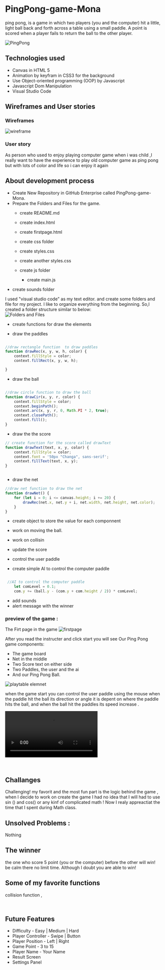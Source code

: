 # PingPong-game-Mona
ping pong, is a game in which two players (you and the computer) hit a little, light ball back and forth across a table using a small paddle. A point is scored when a player fails to return the ball to the other player.

![PingPong](https://upload.wikimedia.org/wikipedia/commons/6/62/Pong_Game_Test2.gif)


## Technologies used
* Canvas in HTML 5
* Animation by keyfram in CSS3 for the background 
* Use Object-oriented programming (OOP) by Javascript 
* Javascript Dom Manipulation
* Visual Studio Code

## Wireframes and User stories
### Wireframes 
![wireframe](https://files.slack.com/files-pri/T0351JZQ0-F01S47LN0R5/img_20210325_205034.jpg)
### User story
As person who used to enjoy playing computer game when i was child ,I really want to have the experience to play old computer game as ping pong but with lots of color and life so i can enjoy it again


## About development process
* Create New Repository in GitHub Enterprise called PingPong-game-Mona.
* Prepare the Folders and Files for the game.
    - create README.md
    - create index.html

    - create firstpage.html
    - create css folder 
    - create styles.css
    - create another styles.css

    - create js folder
        - create main.js
- create sounds folder 

I used "visual studio code" as my text editor. and create some folders and file for my project.
I like to organize everything from the beginning. So,I created a folder structure similar to below:
<br>
![Folders and Files](https://files.slack.com/files-pri/T0351JZQ0-F01STFU1AM9/image.png)

* create functions for draw the elements 
- draw the paddles 
```javascript 

//draw rectangle function  to draw paddles
function drawRec(x, y, w, h, color) {
    context.fillStyle = color;
    context.fillRect(x, y, w, h);

}

```
- draw the ball 
```javascript 

//draw circle function to draw the ball
function drawCir(x, y, r, color) {
    context.fillStyle = color;
    context.beginPath();
    context.arc(x, y, r, 0, Math.PI * 2, true);
    context.closePath();
    context.fill();
}


```
- draw the the score 
```javascript 
// create function for the score called drawText
function drawText(text, x, y, color) {
    context.fillStyle = color;
    context.font = '50px "Changa", sans-serif';
    context.fillText(text, x, y);
}



```
- draw the net
```javascript 
//draw net function to draw the net
function drawNet() {
    for (let i = 0; i <= canvas.height; i += 20) {
        drawRec(net.x, net.y + i, net.width, net.height, net.color);
    }
}


```
* create object to store the value for each componnent

* work on moving the ball.
* work on collisin 
* update the score 
* control the user paddle 
* create simple AI to control the computer paddle


```javascript 

 //AI to control the computer paddle 
    let comLevel = 0.1;
    com.y += (ball.y - (com.y + com.height / 2)) * comLevel;


```

* add sounds 
* alert message with the winner




### preview of the game : 
The Firt page in the game 
![firstpage](https://files.slack.com/files-pri/T0351JZQ0-F01STM31351/vid-20210329-wa0008.gif)


After you read the instructer and click start  you will see Our Ping Pong game  components:

* The game board
* Net in the middle
* Two Score text on either side
* Two Paddles, the user and the ai
* And our Ping Pong Ball.



![playtable elemnet](https://files.slack.com/files-pri/T0351JZQ0-F01TH821E72/playrable_-_copy.png)



when the game start you can control the user paddle using the mouse when the paddle hit the ball its direction or angle it is depent on where  the paddle hits the ball, and  when the ball hit the paddles its speed increase .



![preview of the game ](https://ga-students.slack.com/files/U01MWHV3VFG/F01SCD8D2SK/ping_pong_game_-_google_chrome_2021-03-30_12-08-12.mp4)





![]()
![]()
![]()




## Challanges
Challenging! my favorit  and the most fun part is the logic behind the game , when I decide to work on create the game I had no idea that I will had to use sin () and cos() or any kinf of complicated math !  Now I realy appreactiat the time that I spent during Math class.

## Unsolved Problems :
Nothing 


## The winner
the one who score 5 point (you or the computer) before the other will win! be calm there no limit time. Although I doubt you are able to win!

## Some of my favorite functions

collision function , 

```javascript 



```

## Future Features
* Difficulty - Easy | Medium | Hard
* Player Controller - Swipe | Button
* Player Position - Left | Right
* Game Point - 3 to 15
* Player Name - Your Name
* Result Screen
* Settings Panel

